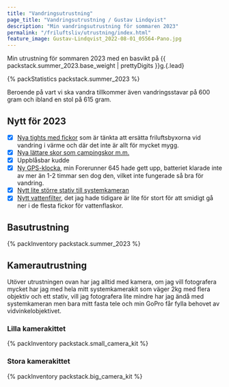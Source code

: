 ```yaml
---
title: "Vandringsutrustning"
page_title: "Vandringsutrustning / Gustav Lindqvist"
description: "Min vandringsutrustning för sommaren 2023"
permalink: "/friluftsliv/utrustning/index.html"
feature_image: Gustav-Lindqvist_2022-08-01_05564-Pano.jpg
---
```


Min utrustning för sommaren 2023 med en basvikt på {{ packstack.summer_2023.base_weight | prettyDigits }}g.{.lead}

{% packStatistics packstack.summer_2023 %}

Beroende på vart vi ska vandra tillkommer även vandringsstavar på 600 gram och ibland en stol på 615 gram.

## Nytt för 2023

* [x] [Nya tights med fickor](https://fusionworld.se/products/c3-long-tights) som är tänkta att ersätta friluftsbyxorna vid vandring i värme och där det inte är allt för mycket mygg.
* [x] [Nya lättare skor som campingskor m.m.](https://gofreeconcepts.de/products/shamma-sandals-trailstars-alpha)
* [x] Uppblåsbar kudde
* [x] [Ny GPS-klocka](https://www.garmin.com/en-US/p/735626), min Forerunner 645 hade gett upp, batteriet klarade inte av mer än 1-2 timmar sen dog den, vilket inte fungerade så bra för vandring.
* [x] [Nytt lite större stativ till systemkameran](https://www.astroshop.eu/made-of-carbon/cullmann-carbon-tripod-carvao-816tc/p,63530)
* [x] [Nytt vattenfilter](https://www.naturkompaniet.se/grayl-vattenrening-ultrapress-purifier-covert-black-2127025), det jag hade tidigare är lite för stort för att smidigt gå ner i de flesta fickor för vattenflaskor.

## Basutrustning

{% packInventory packstack.summer_2023 %}

## Kamerautrustning

Utöver utrustningen ovan har jag alltid med kamera, om jag vill fotografera mycket har jag med hela mitt systemkamerakit som väger 2kg med flera objektiv och ett stativ, vill jag fotografera lite mindre har jag ändå med systemkameran men bara mitt fasta tele och min GoPro får fylla behovet av vidvinkelobjektivet.

### Lilla kamerakittet

{% packInventory packstack.small_camera_kit %}

### Stora kamerakittet

{% packInventory packstack.big_camera_kit %}
